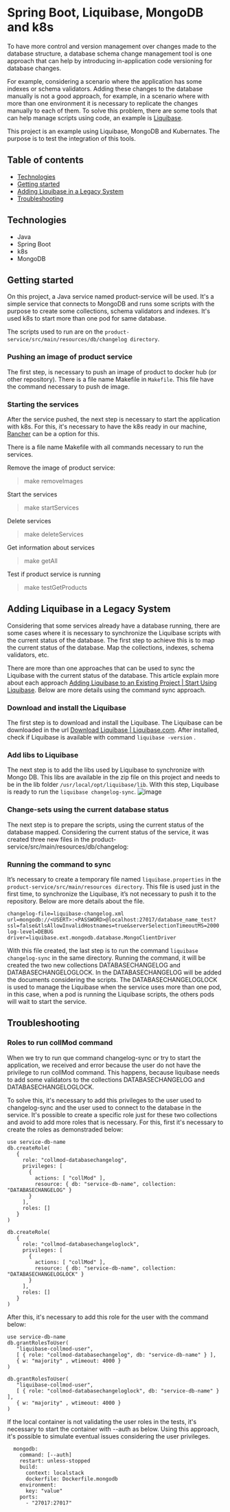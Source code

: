 # Spring Boot, Liquibase, MongoDB and k8s
To have more control and version management over changes made to the database structure, a database schema change management tool is one approach that can help by introducing in-application code versioning for database changes.

For example, considering a scenario where the application has some indexes or schema validators. Adding these changes to the database manually is not a good approach, for example, in a scenario where with more than one environment it is necessary to replicate the changes manually to each of them. To solve this problem, there are some tools that can help manage scripts using code, an example is [Liquibase](https://www.liquibase.org/).

This project is an example using Liquibase, MongoDB and Kubernates. The purpose is to test the integration of this tools.

## Table of contents

* [Technologies](#technologies)
* [Getting started](#getting-started)
* [Adding Liquibase in a Legacy System](#adding-liquibase-in-a-legacy-system)
* [Troubleshooting](#troubleshooting)

## Technologies
* Java
* Spring Boot
* k8s
* MongoDB

## Getting started
On this project, a Java service named product-service will be used. It's a simple service that connects to MongoDB and runs some scripts with the purpose to create some collections, schema validators and indexes. It's used k8s to start more than one pod for same database.

The scripts used to run are on the `product-service/src/main/resources/db/changelog directory`.

### Pushing an image of product service
The first step, is necessary to push an image of product to docker hub (or other repository). There is a file name Makefile in `Makefile`. This file have the command necessary to push de image.

### Starting the services
After the service pushed, the next step is necessary to start the application with k8s. For this, it's necessary to have the k8s ready in our machine, [Rancher](https://rancherdesktop.io/) can be a option for this.

There is a file name Makefile with all commands necessary to run the services.

Remove the image of product service:
> make removeImages

Start the services
> make startServices

Delete services
> make deleteServices

Get information about services
> make getAll

Test if product service is running
> make testGetProducts

## Adding Liquibase in a Legacy System
Considering that some services already have a database running, there are some cases where it is necessary to synchronize the Liquibase scripts with the current status of the database. The first step to achieve this is to map the current status of the database. Map the collections, indexes, schema validators, etc.

There are more than one approaches that can be used to sync the Liquibase with the current status of the database. This article explain more about each approach [Adding Liquibase to an Existing Project | Start Using Liquibase](https://www.liquibase.com/blog/adding-liquibase-on-an-existing-project). Below are more details using the command sync approach.


### Download and install the Liquibase
The first step is to download and install the Liquibase. The Liquibase can be downloaded in the url [Download Liquibase | Liquibase.com](https://www.liquibase.org/DOWNLOAD). After installed, check if Liquibase is available with command `liquibase -version` .

### Add libs to Liquibase
The next step is to add the libs used by Liquibase to synchronize with Mongo DB. This libs are available in the zip file on this project and needs to be in the lib folder `/usr/local/opt/liquibase/lib`. With this step, Liquibase is ready to run the `liquibase changelog-sync`. 
![image](https://github.com/augustocolombelli/k8s-liquibase-mongodb/assets/20463205/da8c03b3-d05f-4635-89bf-eb09c91ea54a)

### Change-sets using the current database status
The next step is to prepare the scripts, using the current status of the database mapped. Considering the current status of the service, it was created three new files in the product-service/src/main/resources/db/changelog:

### Running the command to sync
It’s necessary to create a temporary file named `liquibase.properties` in the `product-service/src/main/resources directory`. This file is used just in the first time, to synchronize the Liquibase, it’s not necessary to push it to the repository. Below are more details about the file.

```
changelog-file=liquibase-changelog.xml
url=mongodb://<USERT>:<PASSWORD>@localhost:27017/database_name_test?ssl=false&tlsAllowInvalidHostnames=true&serverSelectionTimeoutMS=2000
log-level=DEBUG
driver=liquibase.ext.mongodb.database.MongoClientDriver
```

With this file created, the last step is to run the command `liquibase changelog-sync` in the same directory. Running the command, it will be created the two new collections DATABASECHANGELOG and DATABASECHANGELOGLOCK. In the DATABASECHANGELOG will be added the documents considering the scripts. The DATABASECHANGELOGLOCK is used to manage the Liquibase when the service uses more than one pod, in this case, when a pod is running the Liquibase scripts, the others pods will wait to start the service.

## Troubleshooting
### Roles to run collMod command
When we try to run que command changelog-sync or try to start the application, we received and error because the user do not have the privilege to run collMod command. This happens, because liquibase needs to add some validators to the collections DATABASECHANGELOG and DATABASECHANGELOGLOCK.

To solve this, it's necessary to add this privileges to the user used to changelog-sync and the user used to connect to the database in the service. It's possible to create a specific role just for these two collections and avoid to add more roles that is necessary. For this, first it's necessary to create the roles as demonstraded below:

```
use service-db-name
db.createRole(
   {
     role: "collmod-databasechangelog", 
     privileges: [
       {
         actions: [ "collMod" ],
         resource: { db: "service-db-name", collection: "DATABASECHANGELOG" }
       }
     ],
     roles: []
   }
)
```
```
db.createRole(
   {
     role: "collmod-databasechangeloglock", 
     privileges: [
       {
         actions: [ "collMod" ],
         resource: { db: "service-db-name", collection: "DATABASECHANGELOGLOCK" }
       }
     ],
     roles: []
   }
)
```
After this, it's necessary to add this role for the user with the command below:
```
use service-db-name
db.grantRolesToUser(
   "liquibase-collmod-user",
   [ { role: "collmod-databasechangelog", db: "service-db-name" } ],
   { w: "majority" , wtimeout: 4000 }
)
```
```
db.grantRolesToUser(
   "liquibase-collmod-user",
   [ { role: "collmod-databasechangeloglock", db: "service-db-name" } ],
   { w: "majority" , wtimeout: 4000 }
)
```
If the local container is not validating the user roles in the tests, it's necessary to start the container with --auth as below. Using this approach, it's possible to simulate eventual issues considering the user privileges.
```
  mongodb:
    command: [--auth]
    restart: unless-stopped
    build:
      context: localstack
      dockerfile: Dockerfile.mongodb
    environment:
      key: "value"
    ports:
      - "27017:27017"
```


